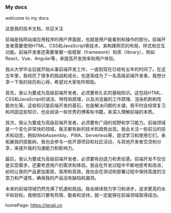 ### My docs

welcome to my docs

这是我的技术文档，欢迎关注

前端是指网站或应用程序的用户界面层，也就是用户能看到和操作的部分。前端开发者需要使用HTML、CSS和JavaScript等技术，来构建网页的布局、样式和交互功能。前端开发者还需要掌握一些框架（framework）和库（library），例如React、Vue、Angular等，来提高开发效率和用户体验。

我从大学毕业后就开始从事前端开发工作，一直到现在已经有五年的时间了。在这五年里，我经历了很多的挑战和成长，也逐渐成为了一名高级前端开发者。我想分享一下我的经历和心得，希望对大家有所帮助。

首先，我认为要成为高级前端开发者，必须要有扎实的基础知识。这包括HTML、CSS和JavaScript的语法、特性和原理，以及浏览器的工作原理、渲染机制和性能优化等。这些知识是前端开发的基石，也是解决问题的关键。我平时会经常复习和巩固这些知识，也会阅读一些优秀的博客和书籍，来深入理解前端的本质。

其次，我认为要成为高级前端开发者，必须要有广阔的视野和学习能力。前端领域是一个变化非常快的领域，每天都有新的技术和趋势出现。我会关注一些前沿的技术和动态，例如WebAssembly、PWA、Serverless等，尝试学习和使用它们，来拓展我的技能树。我也会参与一些开源项目和社区活动，与其他开发者交流和分享，来提升我的沟通能力和影响力。

最后，我认为要成为高级前端开发者，必须要有创造力和责任感。前端开发不仅仅是实现需求，还要考虑用户的需求和体验。我会在开发过程中不断地思考和改进，如何让我的产品更加美观、易用和高效。我也会在测试和部署过程中保持高度的注意力和严谨性，确保我的产品没有缺陷和漏洞。

未来的前端领域仍然充满了机遇和挑战。我会继续努力学习和进步，追求更高的水平和目标。我相信只要有热情、勤奋和坚持，就一定能够在前端领域取得成功。

homePage: https://terali.cn
